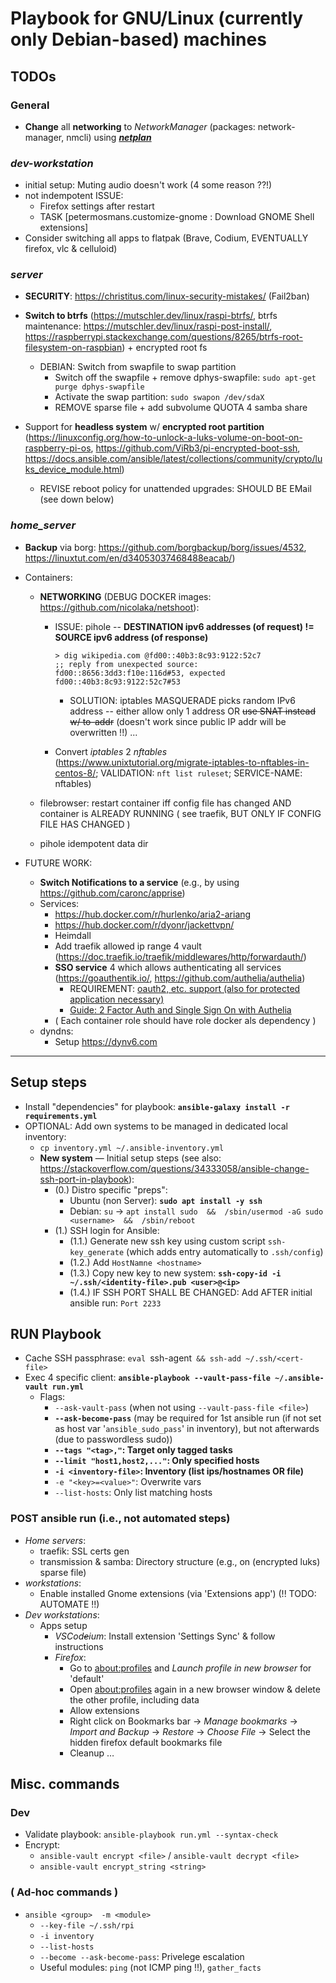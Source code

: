 # Playbook for GNU/Linux (currently only Debian-based) machines


## TODOs
### General
- **Change** all **networking** to *NetworkManager*  (packages: network-manager, nmcli)  using ***[netplan](https://netplan.io/)***




### *dev-workstation*
- initial setup: Muting audio doesn't work  (4 some reason ??!)
- not indempotent ISSUE:
   - Firefox settings after restart
   - TASK [petermosmans.customize-gnome : Download GNOME Shell extensions]
- Consider switching all apps to flatpak  (Brave, Codium, EVENTUALLY firefox, vlc & celluloid)

### *server*
- **SECURITY**: https://christitus.com/linux-security-mistakes/  (Fail2ban)

- **Switch to btrfs** (https://mutschler.dev/linux/raspi-btrfs/, btrfs maintenance: https://mutschler.dev/linux/raspi-post-install/,  https://raspberrypi.stackexchange.com/questions/8265/btrfs-root-filesystem-on-raspbian) + encrypted root fs
  - DEBIAN: Switch from swapfile to swap partition
    - Switch off the swapfile + remove dphys-swapfile: `sudo apt-get purge dphys-swapfile`
    - Activate the swap partition: `sudo swapon /dev/sdaX`
    - REMOVE sparse file + add subvolume QUOTA 4 samba share
- Support for **headless system** w/ **encrypted root partition**  (https://linuxconfig.org/how-to-unlock-a-luks-volume-on-boot-on-raspberry-pi-os, https://github.com/ViRb3/pi-encrypted-boot-ssh, https://docs.ansible.com/ansible/latest/collections/community/crypto/luks_device_module.html)
  - REVISE reboot policy for unattended upgrades: SHOULD BE EMail  (see down below)

### *home_server*
- **Backup** via borg: https://github.com/borgbackup/borg/issues/4532, https://linuxtut.com/en/d34053037468488eacab/)

- Containers:
  - **NETWORKING**  (DEBUG DOCKER images: https://github.com/nicolaka/netshoot):
    - ISSUE: pihole -- **DESTINATION ipv6 addresses (of request) != SOURCE ipv6 address (of response)**
        ```
        > dig wikipedia.com @fd00::40b3:8c93:9122:52c7
        ;; reply from unexpected source: fd00::8656:3dd3:f10e:116d#53, expected fd00::40b3:8c93:9122:52c7#53
        ```
      - SOLUTION: iptables MASQUERADE picks random IPv6 address -- either allow only 1 address OR ~~use SNAT instead w/ to-addr~~ (doesn't work since public IP addr will be overwritten !!) ...

    - Convert *iptables* 2 *nftables*  (https://www.unixtutorial.org/migrate-iptables-to-nftables-in-centos-8/;           VALIDATION: `nft list ruleset`; SERVICE-NAME: nftables)

  - filebrowser: restart container iff config file has changed AND container is ALREADY RUNNING  ( see traefik, BUT ONLY IF CONFIG FILE HAS CHANGED )
  - pihole idempotent data dir

- FUTURE WORK:
  - **Switch Notifications to a service**  (e.g., by using https://github.com/caronc/apprise)
  - Services:
    - https://hub.docker.com/r/hurlenko/aria2-ariang
    - https://hub.docker.com/r/dyonr/jackettvpn/
    - Heimdall
    - Add traefik allowed ip range 4 vault (https://doc.traefik.io/traefik/middlewares/http/forwardauth/)
    - **SSO service** 4 which allows authenticating all services   (https://goauthentik.io/, https://github.com/authelia/authelia)
      - REQUIREMENT: [oauth2, etc. support (also for protected application necessary)](https://www.reddit.com/r/selfhosted/comments/s9ky8f/pass_credentials_from_authelia_to_protected/)
      - [Guide: 2 Factor Auth and Single Sign On with Authelia](https://piped.kavin.rocks/watch?v=u6H-Qwf4nZA)
    - ( Each container role should have role docker als dependency )
  - dyndns:
    - Setup https://dynv6.com
---



## Setup steps
* Install "dependencies" for playbook: **`ansible-galaxy install -r requirements.yml`**
* OPTIONAL: Add own systems to be managed in dedicated local inventory:
  * `cp inventory.yml ~/.ansible-inventory.yml`
  * **New system** &mdash; Initial setup steps   (see also: https://stackoverflow.com/questions/34333058/ansible-change-ssh-port-in-playbook):
    * (0.) Distro specific "preps":
      * Ubuntu (non Server): **`sudo apt install -y ssh`**
      * Debian: `su` &rarr; `apt install sudo  &&  /sbin/usermod -aG sudo <username>  &&  /sbin/reboot`
    * (1.) SSH login for Ansible:
      * (1.1.) Generate new ssh key using custom script `ssh-key_generate` (which adds entry automatically to `.ssh/config`)
      * (1.2.) Add `HostNamne <hostname>`
      * (1.3.) Copy new key to new system: **`ssh-copy-id -i ~/.ssh/<identity-file>.pub <user>@<ip>`**
      * (1.4.) IF SSH PORT SHALL BE CHANGED: Add AFTER initial ansible run: `Port 2233`

## RUN Playbook
* Cache SSH passphrase: `eval `ssh-agent` && ssh-add ~/.ssh/<cert-file>`
* Exec 4 specific client: **`ansible-playbook --vault-pass-file ~/.ansible-vault run.yml`**
  * Flags:
    * `--ask-vault-pass`  (when not using `--vault-pass-file <file>`)
    * **`--ask-become-pass`**  (may be required for 1st ansible run (if not set as host var '`ansible_sudo_pass`' in inventory), but not afterwards (due to passwordless sudo))
    * **`--tags "<tag>,"`: Target only tagged tasks**
    * **`--limit "host1,host2,..."`: Only specified hosts**
    * **`-i <inventory-file>`: Inventory (list ips/hostnames OR file)**
    * `-e "<key>=<value>"`: Overwrite vars
    * `--list-hosts`: Only list matching hosts

### POST ansible run (i.e., not automated steps)
* *Home servers*:
  * traefik: SSL certs gen
  * transmission & samba: Directory structure (e.g., on (encrypted luks) sparse file)
* *workstations*:
  * Enable installed Gnome extensions (via 'Extensions app')  (!!  TODO: AUTOMATE  !!)
* *Dev workstations*:
  * Apps setup
    * *VSCod~~e~~ium*: Install extension 'Settings Sync' & follow instructions
    * *Firefox*:
      * Go to [about:profiles](about:profiles) and *Launch profile in new browser* for 'default'
      * Open [about:profiles](about:profiles) again in a new browser window & delete the other profile, including data
      * Allow extensions
      * Right click on Bookmarks bar &rarr; *Manage bookmarks* &rarr; *Import and Backup* &rarr; *Restore* &rarr; *Choose File* &rarr; Select the hidden firefox default bookmarks file
      * Cleanup &mldr;



## Misc. commands
### Dev
* Validate playbook: `ansible-playbook run.yml --syntax-check`
* Encrypt:
  * `ansible-vault encrypt <file>`   /   `ansible-vault decrypt <file>`
  * `ansible-vault encrypt_string <string>`

### ( Ad-hoc commands )
* `ansible <group>  -m <module>`
  * `--key-file ~/.ssh/rpi`
  * `-i inventory`
  * `--list-hosts`
  * `--become --ask-become-pass`: Privelege escalation
  * Useful modules: `ping` (not ICMP ping !!), `gather_facts`
